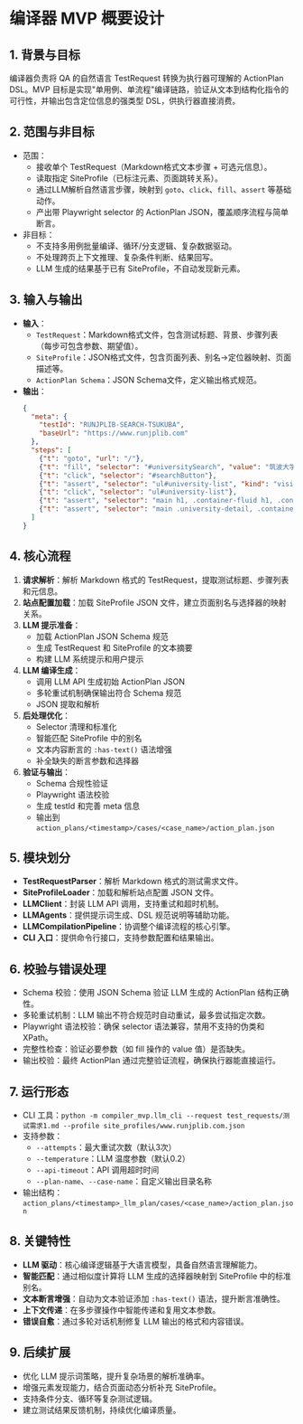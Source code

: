 # 编译器 MVP 概要设计

## 1. 背景与目标
编译器负责将 QA 的自然语言 TestRequest 转换为执行器可理解的 ActionPlan DSL。MVP 目标是实现"单用例、单流程"编译链路，验证从文本到结构化指令的可行性，并输出包含定位信息的强类型 DSL，供执行器直接消费。

## 2. 范围与非目标
- 范围：
  - 接收单个 TestRequest（Markdown格式文本步骤 + 可选元信息）。
  - 读取指定 SiteProfile（已标注元素、页面跳转关系）。
  - 通过LLM解析自然语言步骤，映射到 `goto`、`click`、`fill`、`assert` 等基础动作。
  - 产出带 Playwright selector 的 ActionPlan JSON，覆盖顺序流程与简单断言。
- 非目标：
  - 不支持多用例批量编译、循环/分支逻辑、复杂数据驱动。
  - 不处理跨页上下文推理、复杂条件判断、结果回写。
  - LLM 生成的结果基于已有 SiteProfile，不自动发现新元素。

## 3. 输入与输出
- **输入**：
  - `TestRequest`：Markdown格式文件，包含测试标题、背景、步骤列表（每步可包含参数、期望值）。
  - `SiteProfile`：JSON格式文件，包含页面列表、别名→定位器映射、页面描述等。
  - `ActionPlan Schema`：JSON Schema文件，定义输出格式规范。
- **输出**：
  ```json
  {
    "meta": {
      "testId": "RUNJPLIB-SEARCH-TSUKUBA",
      "baseUrl": "https://www.runjplib.com"
    },
    "steps": [
      {"t": "goto", "url": "/"},
      {"t": "fill", "selector": "#universitySearch", "value": "筑波大学"},
      {"t": "click", "selector": "#searchButton"},
      {"t": "assert", "selector": "ul#university-list", "kind": "visible"},
      {"t": "click", "selector": "ul#university-list"},
      {"t": "assert", "selector": "main h1, .container-fluid h1, .container h1:has-text(\"筑波大学\")", "kind": "text_contains", "value": "筑波大学"},
      {"t": "assert", "selector": "main .university-detail, .container-fluid .university-detail, .container .university-detail:has-text(\"报名截止日期\")", "kind": "text_contains", "value": "报名截止日期"}
    ]
  }
  ```

## 4. 核心流程
1. **请求解析**：解析 Markdown 格式的 TestRequest，提取测试标题、步骤列表和元信息。
2. **站点配置加载**：加载 SiteProfile JSON 文件，建立页面别名与选择器的映射关系。
3. **LLM 提示准备**：
   - 加载 ActionPlan JSON Schema 规范
   - 生成 TestRequest 和 SiteProfile 的文本摘要
   - 构建 LLM 系统提示和用户提示
4. **LLM 编译生成**：
   - 调用 LLM API 生成初始 ActionPlan JSON
   - 多轮重试机制确保输出符合 Schema 规范
   - JSON 提取和解析
5. **后处理优化**：
   - Selector 清理和标准化
   - 智能匹配 SiteProfile 中的别名
   - 文本内容断言的 `:has-text()` 语法增强
   - 补全缺失的断言参数和选择器
6. **验证与输出**：
   - Schema 合规性验证
   - Playwright 语法校验
   - 生成 testId 和完善 meta 信息
   - 输出到 `action_plans/<timestamp>/cases/<case_name>/action_plan.json`

## 5. 模块划分
- **TestRequestParser**：解析 Markdown 格式的测试需求文件。
- **SiteProfileLoader**：加载和解析站点配置 JSON 文件。
- **LLMClient**：封装 LLM API 调用，支持重试和超时机制。
- **LLMAgents**：提供提示词生成、DSL 规范说明等辅助功能。
- **LLMCompilationPipeline**：协调整个编译流程的核心引擎。
- **CLI 入口**：提供命令行接口，支持参数配置和结果输出。

## 6. 校验与错误处理
- Schema 校验：使用 JSON Schema 验证 LLM 生成的 ActionPlan 结构正确性。
- 多轮重试机制：LLM 输出不符合规范时自动重试，最多尝试指定次数。
- Playwright 语法校验：确保 selector 语法兼容，禁用不支持的伪类和 XPath。
- 完整性检查：验证必要参数（如 fill 操作的 value 值）是否缺失。
- 输出校验：最终 ActionPlan 通过完整验证流程，确保执行器能直接运行。

## 7. 运行形态
- CLI 工具：`python -m compiler_mvp.llm_cli --request test_requests/测试需求1.md --profile site_profiles/www.runjplib.com.json`
- 支持参数：
  - `--attempts`：最大重试次数（默认3次）
  - `--temperature`：LLM 温度参数（默认0.2）
  - `--api-timeout`：API 调用超时时间
  - `--plan-name`、`--case-name`：自定义输出目录名称
- 输出结构：`action_plans/<timestamp>_llm_plan/cases/<case_name>/action_plan.json`

## 8. 关键特性
- **LLM 驱动**：核心编译逻辑基于大语言模型，具备自然语言理解能力。
- **智能匹配**：通过相似度计算将 LLM 生成的选择器映射到 SiteProfile 中的标准别名。
- **文本断言增强**：自动为文本验证添加 `:has-text()` 语法，提升断言准确性。
- **上下文传递**：在多步骤操作中智能传递和复用文本参数。
- **错误自愈**：通过多轮对话机制修复 LLM 输出的格式和内容错误。

## 9. 后续扩展
- 优化 LLM 提示词策略，提升复杂场景的解析准确率。
- 增强元素发现能力，结合页面动态分析补充 SiteProfile。
- 支持条件分支、循环等复杂测试逻辑。
- 建立测试结果反馈机制，持续优化编译质量。

